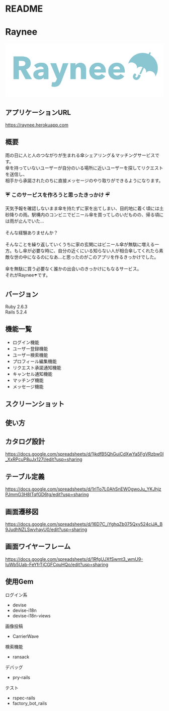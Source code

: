# README

# Raynee
![README用のRayneeロゴ](app/assets/images/rayneelogo4github.jpg "logo")

## アプリケーションURL
https://raynee.herokuapp.com

## 概要
雨の日に人と人のつながりが生まれる傘シェアリング＆マッチングサービスです。<br>
傘を持っていないユーザーが自分のいる場所に近いユーザーを探してリクエストを送信し、<br>
相手から承諾されたのちに直接メッセージのやり取りができるようになります。

### ☔️ このサービスを作ろうと思ったきっかけ ☔︎
天気予報を確認しないまま傘を持たずに家を出てしまい、目的地に着く頃には土砂降りの雨。駅構内のコンビニでビニール傘を買ってしのいだものの、帰る頃には雨が止んでいた...<br>
<br>
そんな経験ありませんか？<br>
<br>
そんなことを繰り返していくうちに家の玄関にはビニール傘が無駄に増える一方。もし傘が必要な時に、自分の近くにいる知らない人が相合傘してくれたら素敵な世の中になるのになあ...と思ったのがこのアプリを作るきっかけでした。<br>
<br>
傘を無駄に買う必要なく誰かの出会いのきっかけにもなるサービス。<br>それがRaynee☂️です。<br>

## バージョン
Ruby 2.6.3  
Rails 5.2.4

## 機能一覧
- ログイン機能
- ユーザー登録機能
- ユーザー検索機能
- プロフィール編集機能
- リクエスト承諾通知機能
- キャンセル通知機能
- マッチング機能
- メッセージ機能

## スクリーンショット

## 使い方

## カタログ設計
https://docs.google.com/spreadsheets/d/1jkdfB5QhGuiCdXwYa5FgVRzbw0I_XxRPcuP8uJx127I/edit?usp=sharing

## テーブル定義
https://docs.google.com/spreadsheets/d/1rITo7L0AhSnEWOgwoJu_YKJhjzPJmmG3H8ITqfGD6tg/edit?usp=sharing

## 画面遷移図
https://docs.google.com/spreadsheets/d/16D7C_iYghqZb075Qxy524ciJA_B9JudhNZLSwvhayU0/edit?usp=sharing

## 画面ワイヤーフレーム
https://docs.google.com/spreadsheets/d/1RfgUJXfSwmt3_wmU9-IuWb5Uab-FeYfrTjCGFCquHQo/edit?usp=sharing

## 使用Gem
ログイン系
* devise
* devise-i18n
* devise-i18n-views

画像投稿
* CarrierWave

検索機能
* ransack

デバッグ
* pry-rails

テスト
* rspec-rails
* factory_bot_rails
